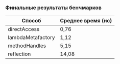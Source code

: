 ### Финальные результаты бенчмарков

| Способ                  | Среднее время (нс) |
|-------------------------|--------------------|
| directAccess            | 0,76               |
| lambdaMetafactory       | 1,12               |
| methodHandles           | 5,15               |
| reflection              | 14,08              |
